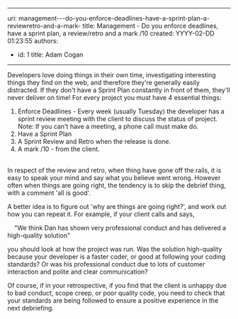 

---
uri: management---do-you-enforce-deadlines-have-a-sprint-plan-a-reviewretro-and-a-mark-
title: Management - Do you enforce deadlines, have a sprint plan, a review/retro and a mark /10
created: YYYY-02-DD 01:23:55
authors:
  - id: 1
    title: Adam Cogan
---




<span class='intro'> Developers love doing things in their own time, investigating interesting things they find on the web, and therefore they're generally easily distracted. If they don't have a Sprint&#160;Plan constantly in front of them, they'll never deliver on time! For every project you must have&#160;4 essential things&#58; 
<br> </span>


  <ol>
    <li>Enforce Deadlines - Every week (usually Tuesday) the developer has a sprint review&#160;meeting with the client to discuss the status of project. <br>
    Note&#58; If you can't have a meeting, a phone call must make do.<br></li>
    <li>Have a Sprint&#160;Plan<br></li>
    <li>A Sprint Review and Retro&#160;when the release is done. </li>
    <li>A mark /10 - from the client.&#160;&#160;​<br>
    &#160; </li>
</ol>
<p>In respect of the review and retro, when thing have gone off the rails, it is easy to speak your mind and say what&#160;you believe&#160;went&#160;wrong.&#160;However often when things are going right, the tendency is to skip the debrief thing, with a comment 'all is good'. </p>
<p>A better idea is to figure out 'why are things are going right?', and work out how you can repeat it. For example, if your client calls and says, </p>
<p>&#160;&#160;&#160; &quot;We think Dan has shown very professional conduct and has delivered a high-quality solution&quot;<br></p>
<p>you should look at how the project was run. Was the solution high-quality because your developer is a faster coder, or good at following your coding standards? Or was his professional conduct due to lots of customer interaction and polite and clear communication?<br></p>
<p>Of course, if in your retrospective, if&#160;you find that the client is unhappy due to bad conduct, scope creep, or poor quality code, you need to check that your standards are being followed to ensure a positive experience in the next debriefing.</p>




